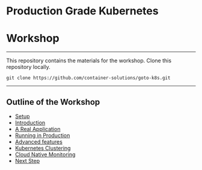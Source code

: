 # Production Grade Kubernetes
# Workshop

---

This repository contains the materials for the workshop. Clone this repository locally.

```
git clone https://github.com/container-solutions/goto-k8s.git
```

---

## Outline of the Workshop

* [Setup](./00_setup.md)
* [Introduction](./01_intro.md)
* [A Real Application](./02_real_app.md)
* [Running in Production](./03_productionize.md)
* [Advanced features](./04_advanced.md)
* [Kubernetes Clustering](./05_cluster.md)
* [Cloud Native Monitoring](./06_monitoring.md)
* [Next Step](./07_next_steps.md)
